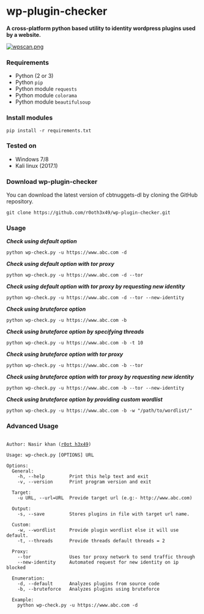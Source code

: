# wp-plugin-checker
**A cross-platform python based utility to identity wordpress plugins used by a website.**

[![wpscan.png](https://s3.postimg.org/81eqcp0xv/wpscan.png)](https://postimg.org/image/6md5nyzun/)

### Requirements

- Python (2 or 3)
- Python `pip`
- Python module `requests`
- Python module `colorama`
- Python module `beautifulsoup`

### Install modules

	pip install -r requirements.txt
	
### Tested on

- Windows 7/8
- Kali linux (2017.1)

	 
### Download wp-plugin-checker

You can download the latest version of cbtnuggets-dl by cloning the GitHub repository.

	git clone https://github.com/r0oth3x49/wp-plugin-checker.git


### Usage 

***Check using default option***

	python wp-check.py -u https://www.abc.com -d
	
***Check using default option with tor proxy***

	python wp-check.py -u https://www.abc.com -d --tor
	
***Check using default option with tor proxy by requesting new identity***

	python wp-check.py -u https://www.abc.com -d --tor --new-identity
	
***Check using bruteforce option***

	python wp-check.py -u https://www.abc.com -b
	
***Check using bruteforce option by specifying threads***

	python wp-check.py -u https://www.abc.com -b -t 10
	
***Check using bruteforce option with tor proxy***

	python wp-check.py -u https://www.abc.com -b --tor
	
***Check using bruteforce option with tor proxy by requesting new identity***

	python wp-check.py -u https://www.abc.com -b --tor --new-identity
	
***Check using bruteforce option by providing custom wordlist***

	python wp-check.py -u https://www.abc.com -b -w "/path/to/wordlist/"
	

### Advanced Usage

<pre><code>
Author: Nasir khan (<a href="http://r0oth3x49.herokuapp.com/">r0ot h3x49</a>)

Usage: wp-check.py [OPTIONS] URL

Options:
  General:
    -h, --help         Print this help text and exit
    -v, --version      Print program version and exit

  Target:
    -u URL, --url=URL  Provide target url (e.g:- http://www.abc.com)

  Output:
    -s, --save         Stores plugins in file with target url name.

  Custom:
    -w, --wordlist     Provide plugin wordlist else it will use default.
    -t, --threads      Provide threads default threads = 2

  Proxy:
    --tor              Uses tor proxy network to send traffic through
    --new-identity     Automated request for new identity on ip blocked

  Enumeration:
    -d, --default      Analyzes plugins from source code
    -b, --bruteforce   Analyzes plugins using bruteforce
  
  Example:
	python wp-check.py -u https://www.abc.com -d
</code></pre>

